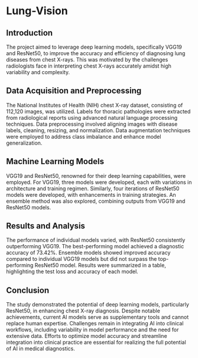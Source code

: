 # Lung-Vision

## Introduction
The project aimed to leverage deep learning models, specifically VGG19 and ResNet50, to improve the accuracy and efficiency of diagnosing lung diseases from chest X-rays. This was motivated by the challenges radiologists face in interpreting chest X-rays accurately amidst high variability and complexity.

## Data Acquisition and Preprocessing
The National Institutes of Health (NIH) chest X-ray dataset, consisting of 112,120 images, was utilized. Labels for thoracic pathologies were extracted from radiological reports using advanced natural language processing techniques. Data preprocessing involved aligning images with disease labels, cleaning, resizing, and normalization. Data augmentation techniques were employed to address class imbalance and enhance model generalization.

## Machine Learning Models
VGG19 and ResNet50, renowned for their deep learning capabilities, were employed. For VGG19, three models were developed, each with variations in architecture and training regimen. Similarly, four iterations of ResNet50 models were developed, with enhancements in training strategies. An ensemble method was also explored, combining outputs from VGG19 and ResNet50 models.

## Results and Analysis
The performance of individual models varied, with ResNet50 consistently outperforming VGG19. The best-performing model achieved a diagnostic accuracy of 73.42%. Ensemble models showed improved accuracy compared to individual VGG19 models but did not surpass the top-performing ResNet50 model. Results were summarized in a table, highlighting the test loss and accuracy of each model.

## Conclusion
The study demonstrated the potential of deep learning models, particularly ResNet50, in enhancing chest X-ray diagnosis. Despite notable achievements, current AI models serve as supplementary tools and cannot replace human expertise. Challenges remain in integrating AI into clinical workflows, including variability in model performance and the need for extensive data. Efforts to optimize model accuracy and streamline integration into clinical practice are essential for realizing the full potential of AI in medical diagnostics.

